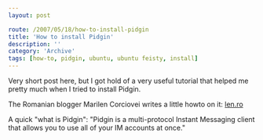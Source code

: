 ```yaml
---
layout: post

route: /2007/05/18/how-to-install-pidgin
title: 'How to install Pidgin'
description: ''
category: 'Archive'
tags: [how-to, pidgin, ubuntu, ubuntu feisty, install]
---
```


Very short post here, but I got hold of a very useful tutorial that helped me
pretty much when I tried to install Pidgin.

The Romanian blogger Marilen Corciovei writes a little howto on it:
<a class="ph" target="_blank" rel="noopener noreferrer" href="http://www.len.ro/work/tools/ubuntu-feisty-fawn-on-a-dell-latitude-d820/install-pidgin">len.ro</a>

A quick "what is Pidgin": "Pidgin is a multi-protocol Instant Messaging client
that allows you to use all of your IM accounts at once."
